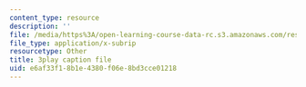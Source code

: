 ```yaml
---
content_type: resource
description: ''
file: /media/https%3A/open-learning-course-data-rc.s3.amazonaws.com/res-6-006-video-demonstrations-in-lasers-and-optics-spring-2008/e6af33f18b1e4380f06e8bd3cce01218_45X0puB3YK0.srt
file_type: application/x-subrip
resourcetype: Other
title: 3play caption file
uid: e6af33f1-8b1e-4380-f06e-8bd3cce01218
---
```


